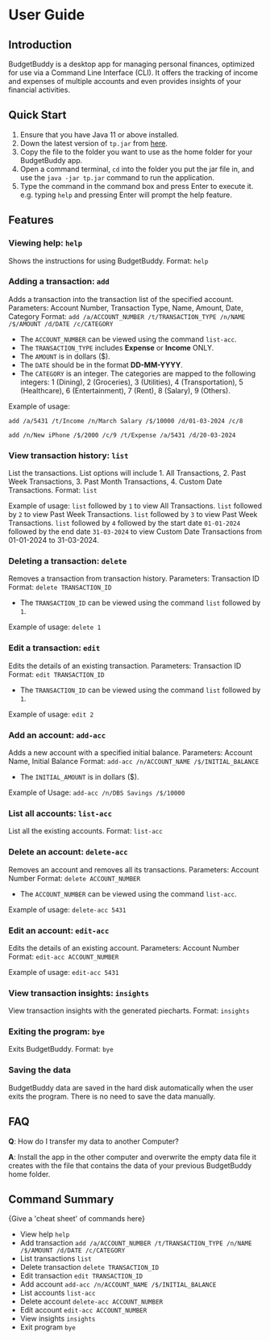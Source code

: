 # User Guide

## Introduction

BudgetBuddy is a desktop app for managing personal finances, optimized for use via a Command Line Interface (CLI). It offers the tracking of income and expenses of multiple accounts and even provides insights of your financial activities.

## Quick Start
1. Ensure that you have Java 11 or above installed.
2. Down the latest version of `tp.jar` from [here](https://github.com/AY2324S2-CS2113-T15-2/tp/releases/latest).
3. Copy the file to the folder you want to use as the home folder for your BudgetBuddy app.
4. Open a command terminal, `cd` into the folder you put the jar file in, and use the `java -jar tp.jar` command to run the application.
5. Type the command in the command box and press Enter to execute it. e.g. typing `help` and pressing Enter will prompt the help feature.

## Features

### Viewing help: `help`
Shows the instructions for using BudgetBuddy.
Format: `help`

### Adding a transaction: `add`
Adds a transaction into the transaction list of the specified account.
Parameters: Account Number, Transaction Type, Name, Amount, Date, Category
Format: `add /a/ACCOUNT_NUMBER /t/TRANSACTION_TYPE /n/NAME /$/AMOUNT /d/DATE /c/CATEGORY`

* The `ACCOUNT_NUMBER` can be viewed using the command `list-acc`.
* The `TRANSACTION_TYPE` includes **Expense** or **Income** ONLY.
* The `AMOUNT` is in dollars ($).
* The `DATE` should be in the format **DD-MM-YYYY**.
* The `CATEGORY` is an integer. The categories are mapped to the following integers: 1 (Dining), 2 (Groceries), 3 (Utilities), 4 (Transportation), 5 (Healthcare), 6 (Entertainment), 7 (Rent), 8 (Salary), 9 (Others).

Example of usage:

`add /a/5431 /t/Income /n/March Salary /$/10000 /d/01-03-2024 /c/8`

`add /n/New iPhone /$/2000 /c/9 /t/Expense /a/5431 /d/20-03-2024`

### View transaction history: `list`
List the transactions. List options will include 1. All Transactions, 2. Past Week Transactions, 3. Past Month Transactions, 4. Custom Date Transactions.
Format: `list`

Example of usage:
`list` followed by `1` to view All Transactions.
`list` followed by `2` to view Past Week Transactions.
`list` followed by `3` to view Past Week Transactions.
`list` followed by `4` followed by the start date `01-01-2024` followed by the end date `31-03-2024` to view Custom Date Transactions from 01-01-2024 to 31-03-2024.

### Deleting a transaction: `delete`
Removes a transaction from transaction history.
Parameters: Transaction ID
Format: `delete TRANSACTION_ID`
* The `TRANSACTION_ID` can be viewed using the command `list` followed by `1`.

Example of usage:
`delete 1`

### Edit a transaction: `edit`
Edits the details of an existing transaction.
Parameters: Transaction ID
Format: `edit TRANSACTION_ID`
* The `TRANSACTION_ID` can be viewed using the command `list` followed by `1`.

Example of usage:
`edit 2`

### Add an account: `add-acc`
Adds a new account with a specified initial balance.
Parameters: Account Name, Initial Balance
Format: `add-acc /n/ACCOUNT_NAME /$/INITIAL_BALANCE`
* The `INITIAL_AMOUNT` is in dollars ($).

Example of Usage:
`add-acc /n/DBS Savings /$/10000`

### List all accounts: `list-acc`
List all the existing accounts.
Format: `list-acc`

### Delete an account: `delete-acc`
Removes an account and removes all its transactions.
Parameters: Account Number
Format: `delete ACCOUNT_NUMBER`
* The `ACCOUNT_NUMBER` can be viewed using the command `list-acc`.

Example of usage:
`delete-acc 5431`

### Edit an account: `edit-acc`
Edits the details of an existing account.
Parameters: Account Number
Format: `edit-acc ACCOUNT_NUMBER`

Example of usage:
`edit-acc 5431`

### View transaction insights: `insights`
View transaction insights with the generated piecharts.
Format: `insights`

### Exiting the program: `bye`
Exits BudgetBuddy.
Format: `bye`

### Saving the data
BudgetBuddy data are saved in the hard disk automatically when the user exits the program. There is no need to save the data manually.


## FAQ

**Q**: How do I transfer my data to another Computer?

**A**: Install the app in the other computer and overwrite the empty data file it creates with the file that contains the data of your previous BudgetBuddy home folder.

## Command Summary

{Give a 'cheat sheet' of commands here}

* View help `help`
* Add transaction `add /a/ACCOUNT_NUMBER /t/TRANSACTION_TYPE /n/NAME /$/AMOUNT /d/DATE /c/CATEGORY`
* List transactions `list`
* Delete transaction `delete TRANSACTION_ID`
* Edit transaction `edit TRANSACTION_ID`
* Add account `add-acc /n/ACCOUNT_NAME /$/INITIAL_BALANCE`
* List accounts `list-acc`
* Delete account `delete-acc ACCOUNT_NUMBER`
* Edit account `edit-acc ACCOUNT_NUMBER`
* View insights `insights`
* Exit program `bye`
